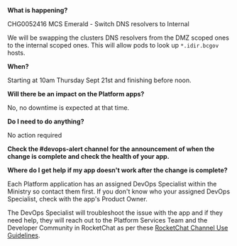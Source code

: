 
**What is happening?**

CHG0052416 MCS Emerald - Switch DNS resolvers to Internal

We will be swapping the clusters DNS resolvers from the DMZ scoped ones to the internal scoped ones. This will allow pods to look up `*.idir.bcgov` hosts.

**When?**

Starting at 10am Thursday Sept 21st and finishing before noon.

**Will there be an impact on the Platform apps?**

No, no downtime is expected at that time.

**Do I need to do anything?**

No action required

**Check the #devops-alert channel for the announcement of when the change is complete and check the health of your app.**

**Where do I get help if my app doesn't work after the change is complete?**

Each Platform application has an assigned DevOps Specialist within the Ministry so contact them first. If you don't know who your assigned DevOps Specialist, check with the app's Product Owner.

The DevOps Specialist will troubleshoot the issue with the app and if they need help, they will reach out to the Platform Services Team and the Developer Community in RocketChat as per these [RocketChat Channel Use Guidelines](https://docs.developer.gov.bc.ca/rocketchat-channel-descriptions/).

